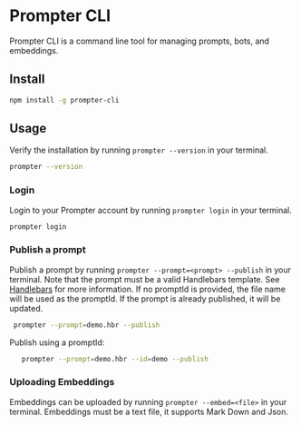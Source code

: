 # Prompter CLI

Prompter CLI is a command line tool for managing prompts, bots, and embeddings.

## Install

```bash
npm install -g prompter-cli
```

## Usage

Verify the installation by running `prompter --version` in your terminal.

```bash
prompter --version
```

### Login

Login to your Prompter account by running `prompter login` in your terminal.

```bash
prompter login
```

### Publish a prompt

Publish a prompt by running `prompter --prompt=<prompt> --publish` in your terminal. Note that the prompt must be a valid Handlebars template. See [Handlebars](https://handlebarsjs.com/) for more information.
If no promptId is provided, the file name will be used as the promptId. If the prompt is already published, it will be updated.

```bash
 prompter --prompt=demo.hbr --publish
 ```

 Publish using a promptId:

 ```bash
    prompter --prompt=demo.hbr --id=demo --publish
```

### Uploading Embeddings

Embeddings can be uploaded by running `prompter --embed=<file>` in your terminal. Embeddings must be a text file, it supports Mark Down and Json.

